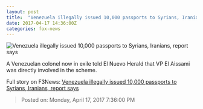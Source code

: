 ```yaml
---
layout: post
title:  "Venezuela illegally issued 10,000 passports to Syrians, Iranians, report says"
date: 2017-04-17 14:36:00Z
categories: fox-news
---
```


![Venezuela illegally issued 10,000 passports to Syrians, Iranians, report says](http://a57.foxnews.com/images.foxnews.com/content/fox-news/world/2017/04/17/venezuela-illegally-issued-10000-passports-to-syrians-iranians-report-says/_jcr_content/par/featured-media/media-0.img.jpg/0/0/1492441590567.jpg?ve=1)

A Venezuelan colonel now in exile told El Nuevo Herald that VP El Aissami was directly involved in the scheme.


Full story on F3News: [Venezuela illegally issued 10,000 passports to Syrians, Iranians, report says](http://www.f3nws.com/n/jmCSQF)

> Posted on: Monday, April 17, 2017 7:36:00 PM
